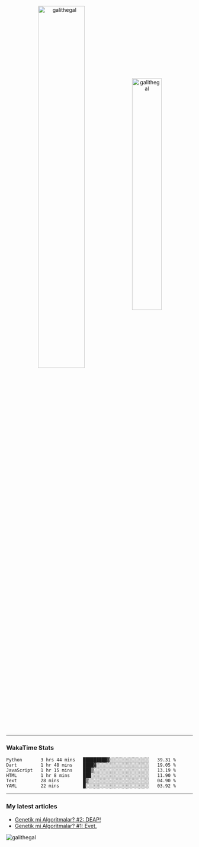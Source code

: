 <p align="center">
  <img align="center" width="50%" height="auto" src="https://github-readme-stats.vercel.app/api?username=galithegal&show_icons=true&count_private=true&theme=jolly&locale=en" alt="galithegal" />
  <img align="center" width="40%" height="auto" src="https://github-readme-stats.vercel.app/api/top-langs?username=galithegal&exclude_repo=NNCars&show_icons=true&theme=jolly&locale=en&layout=compact" alt="galithegal" />
</p>

<hr class="dashed" />
<p align="center">

<h3 align="left">WakaTime Stats</h3>
<!--START_SECTION:waka-->

```text
Python       3 hrs 44 mins   █████████▓░░░░░░░░░░░░░░░   39.31 %
Dart         1 hr 48 mins    ████▓░░░░░░░░░░░░░░░░░░░░   19.05 %
JavaScript   1 hr 15 mins    ███▒░░░░░░░░░░░░░░░░░░░░░   13.19 %
HTML         1 hr 8 mins     ███░░░░░░░░░░░░░░░░░░░░░░   11.90 %
Text         28 mins         █▒░░░░░░░░░░░░░░░░░░░░░░░   04.90 %
YAML         22 mins         █░░░░░░░░░░░░░░░░░░░░░░░░   03.92 %
```

<!--END_SECTION:waka-->

</p>
<hr class="dashed" />

<h3 align="left">My latest articles</h3>

<!-- BLOG-POST-LIST:START -->
- [Genetik mi Algoritmalar?  #2: DEAP!](https://medium.com/rsparametrelerbutunu/genetik-mi-algoritmalar-2-deap-faaaaab756f7?source=rss-873ea545dd09------2)
- [Genetik mi Algoritmalar?  #1: Evet.](https://medium.com/rsparametrelerbutunu/genetik-mi-algoritmalar-1-evet-9fded872060b?source=rss-873ea545dd09------2)
<!-- BLOG-POST-LIST:END -->

<!-- View counter -->
<p align="left"> <img src="https://komarev.com/ghpvc/?username=galithegal&label=Views&color=010002&style=flat-square" alt="galithegal" /> </p>
